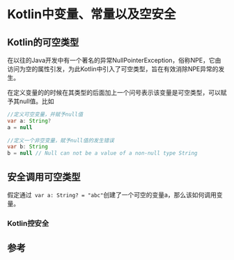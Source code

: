 # Kotlin中变量、常量以及空安全

## Kotlin的可空类型

在以往的Java开发中有一个著名的异常NullPointerException，俗称NPE，它由访问为空的属性引发，为此Kotlin中引入了可空类型，旨在有效消除NPE异常的发生。

在定义变量的的时候在其类型的后面加上一个问号表示该变量是可空类型，可以赋予其null值。比如


```java
//定义可空变量，并赋予null值
var a: String?
a = null
    
//定义一个非空变量，赋予null值的发生错误
var b: String
b = null // Null can not be a value of a non-null type String
```

## 安全调用可空类型

假定通过` var a: String? = "abc"`创建了一个可空的变量a，那么该如何调用变量。



### Kotlin控安全

## 参考


